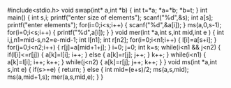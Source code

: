 #include<stdio.h>
void swap(int* a,int *b)
{
int t=*a;
*a=*b;
*b=t;
}
int main()
{
int s,i;
printf("enter size of elements");
scanf("%d",&s);
int a[s];
printf("enter elements");
for(i=0;i<s;i++)
{
scanf("%d",&a[i]);
}
ms(a,0,s-1);
for(i=0;i<s;i++)
{
printf("%d",a[i]);
}
}
void mer(int *a,int s,int mid,int e )
{
int i,j,n1=mid-s,n2=e-mid-1;
int l[n1];
int r[n2];
for(i=0;i<n1;i++)
{
l[i]=a[s+i];
}
for(j=0;i<n2;i++)
{
r[j]=a[mid+1+j];
}
i=0;
j=0;
int k=s;
while(i<n1 && j<n2)
{
if(l[i]<=r[j])
{
a[k]=l[i];
i++;
}
else
{
a[k]=r[j];
j++;
}
k++;
}
while(i<n1)
{
a[k]=l[i];
i++;
k++;
}
while(j<n2)
{
a[k]=r[j];
j++;
k++;
}
}
void ms(int *a,int s,int e)
{
if(s>=e)
{
return;
}
else
    {
    int mid=(e+s)/2;
    ms(a,s,mid);
    ms(a,mid+1,s);
    mer(a,s,mid,e);
}
}
